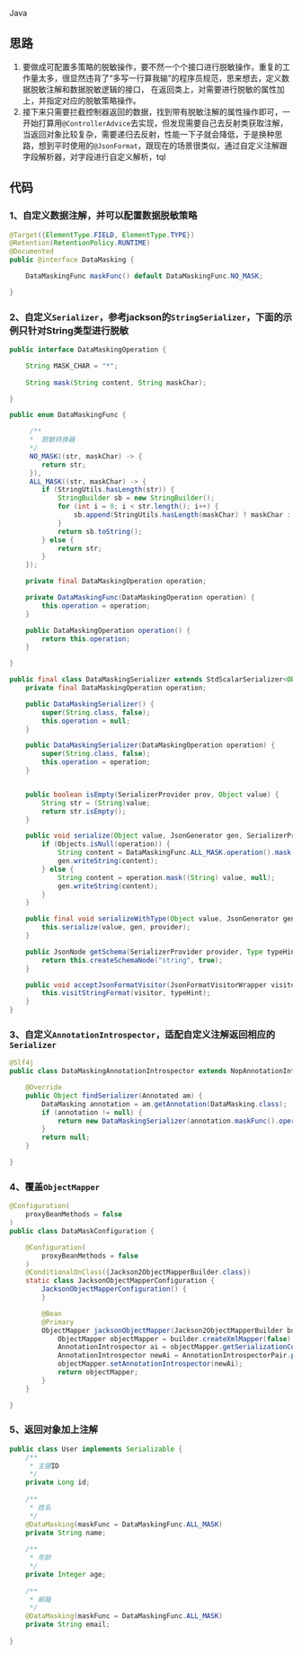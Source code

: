 Java
<a name="ykwof"></a>
## 思路

1. 要做成可配置多策略的脱敏操作，要不然一个个接口进行脱敏操作，重复的工作量太多，很显然违背了“多写一行算我输”的程序员规范，思来想去，定义数据脱敏注解和数据脱敏逻辑的接口， 在返回类上，对需要进行脱敏的属性加上，并指定对应的脱敏策略操作。
2. 接下来只需要拦截控制器返回的数据，找到带有脱敏注解的属性操作即可，一开始打算用`@ControllerAdvice`去实现，但发现需要自己去反射类获取注解，当返回对象比较复杂，需要递归去反射，性能一下子就会降低，于是换种思路，想到平时使用的`@JsonFormat`，跟现在的场景很类似，通过自定义注解跟字段解析器，对字段进行自定义解析，tql
<a name="D03KQ"></a>
## 代码
<a name="Ei7Jr"></a>
### 1、自定义数据注解，并可以配置数据脱敏策略
```java
@Target({ElementType.FIELD, ElementType.TYPE})
@Retention(RetentionPolicy.RUNTIME)
@Documented
public @interface DataMasking {

	DataMaskingFunc maskFunc() default DataMaskingFunc.NO_MASK;

}
```
<a name="OBHBM"></a>
### 2、自定义`Serializer`，参考jackson的`StringSerializer`，下面的示例只针对String类型进行脱敏
```java
public interface DataMaskingOperation {

    String MASK_CHAR = "*";
    
    String mask(String content, String maskChar);

}

public enum DataMaskingFunc {

     /**
     *  脱敏转换器
     */
     NO_MASK((str, maskChar) -> {
        return str;
     }),
     ALL_MASK((str, maskChar) -> {
        if (StringUtils.hasLength(str)) {
            StringBuilder sb = new StringBuilder();
            for (int i = 0; i < str.length(); i++) {
                sb.append(StringUtils.hasLength(maskChar) ? maskChar : DataMaskingOperation.MASK_CHAR);
            }
            return sb.toString();
        } else {
            return str;
        }
    });

    private final DataMaskingOperation operation;

    private DataMaskingFunc(DataMaskingOperation operation) {
        this.operation = operation;
    }

    public DataMaskingOperation operation() {
        return this.operation;
    }

}

public final class DataMaskingSerializer extends StdScalarSerializer<Object> {
    private final DataMaskingOperation operation;

    public DataMaskingSerializer() {
        super(String.class, false);
        this.operation = null;
    }

    public DataMaskingSerializer(DataMaskingOperation operation) {
        super(String.class, false);
        this.operation = operation;
    }


    public boolean isEmpty(SerializerProvider prov, Object value) {
        String str = (String)value;
        return str.isEmpty();
    }

    public void serialize(Object value, JsonGenerator gen, SerializerProvider provider) throws IOException {
        if (Objects.isNull(operation)) {
            String content = DataMaskingFunc.ALL_MASK.operation().mask((String) value, null);
            gen.writeString(content);
        } else {
            String content = operation.mask((String) value, null);
            gen.writeString(content);
        }
    }

    public final void serializeWithType(Object value, JsonGenerator gen, SerializerProvider provider, TypeSerializer typeSer) throws IOException {
        this.serialize(value, gen, provider);
    }

    public JsonNode getSchema(SerializerProvider provider, Type typeHint) {
        return this.createSchemaNode("string", true);
    }

    public void acceptJsonFormatVisitor(JsonFormatVisitorWrapper visitor, JavaType typeHint) throws JsonMappingException {
        this.visitStringFormat(visitor, typeHint);
    }
}
```
<a name="KhyAz"></a>
### 3、自定义`AnnotationIntrospector`，适配自定义注解返回相应的`Serializer`
```java
@Slf4j
public class DataMaskingAnnotationIntrospector extends NopAnnotationIntrospector {

    @Override
    public Object findSerializer(Annotated am) {
        DataMasking annotation = am.getAnnotation(DataMasking.class);
        if (annotation != null) {
            return new DataMaskingSerializer(annotation.maskFunc().operation());
        }
        return null;
    }

}
```
<a name="ZRdXT"></a>
### 4、覆盖`ObjectMapper`
```java
@Configuration(
	proxyBeanMethods = false
)
public class DataMaskConfiguration {

	@Configuration(
		proxyBeanMethods = false
	)
	@ConditionalOnClass({Jackson2ObjectMapperBuilder.class})
	static class JacksonObjectMapperConfiguration {
		JacksonObjectMapperConfiguration() {
		}

		@Bean
		@Primary
		ObjectMapper jacksonObjectMapper(Jackson2ObjectMapperBuilder builder) {
			ObjectMapper objectMapper = builder.createXmlMapper(false).build();
			AnnotationIntrospector ai = objectMapper.getSerializationConfig().getAnnotationIntrospector();
			AnnotationIntrospector newAi = AnnotationIntrospectorPair.pair(ai, new DataMaskingAnnotationIntrospector());
			objectMapper.setAnnotationIntrospector(newAi);
			return objectMapper;
		}
	}

}
```
<a name="zU3ft"></a>
### 5、返回对象加上注解
```java
public class User implements Serializable {
	/**
	 * 主键ID
	 */
	private Long id;
	
	/**
	 * 姓名
	 */
	@DataMasking(maskFunc = DataMaskingFunc.ALL_MASK)
	private String name;
	
	/**
	 * 年龄
	 */
	private Integer age;
	
	/**
	 * 邮箱
	 */
	@DataMasking(maskFunc = DataMaskingFunc.ALL_MASK)
	private String email;
	
}
```

